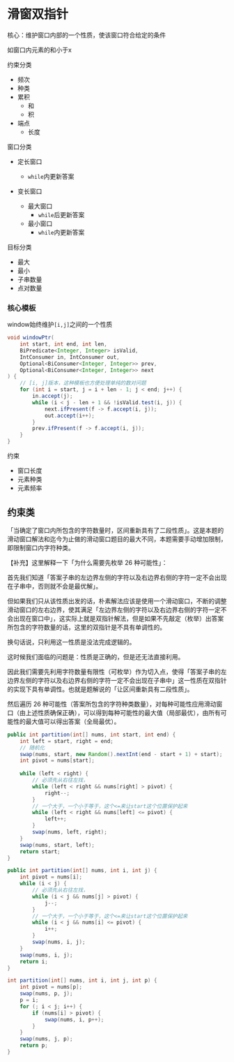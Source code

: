 # 滑窗双指针

核心：维护窗口内部的一个性质，使该窗口符合给定的条件

如窗口内元素的和小于x

约束分类

- 频次
- 种类
- 累积
  - 和
  - 积
- 端点
  - 长度


窗口分类

- 定长窗口
  - `while`内更新答案

- 变长窗口
  - 最大窗口
    - `while`后更新答案
  - 最小窗口
    - `while`内更新答案


目标分类

- 最大
- 最小
- 子串数量
- 点对数量

### 核心模板

window始终维护`[i,j]`之间的一个性质

```java
void windowPtr(
    int start, int end, int len,
    BiPredicate<Integer, Integer> isValid,
    IntConsumer in, IntConsumer out,
    Optional<BiConsumer<Integer, Integer>> prev,
    Optional<BiConsumer<Integer, Integer>> next
) {
    // [i, j]版本，这种模板也方便处理单纯的数对问题
    for (int i = start, j = i + len - 1; j < end; j++) {
        in.accept(j);
        while (i < j - len + 1 && !isValid.test(i, j)) {
            next.ifPresent(f -> f.accept(i, j));
            out.accept(i++);
        }
        prev.ifPresent(f -> f.accept(i, j));
    }
}
```

约束

- 窗口长度
- 元素种类
- 元素频率

## 约束类

「当确定了窗口内所包含的字符数量时，区间重新具有了二段性质」。这是本题的滑动窗口解法和迄今为止做的滑动窗口题目的最大不同，本题需要手动增加限制，即限制窗口内字符种类。

【补充】这里解释一下「为什么需要先枚举 26 种可能性」：

首先我们知道「答案子串的左边界左侧的字符以及右边界右侧的字符一定不会出现在子串中，否则就不会是最优解」。

但如果我们只从该性质出发的话，朴素解法应该是使用一个滑动窗口，不断的调整滑动窗口的左右边界，使其满足「左边界左侧的字符以及右边界右侧的字符一定不会出现在窗口中」，这实际上就是双指针解法，但是如果不先敲定（枚举）出答案所包含的字符数量的话，这里的双指针是不具有单调性的。

换句话说，只利用这一性质是没法完成逻辑的。

这时候我们面临的问题是：性质是正确的，但是还无法直接利用。

因此我们需要先利用字符数量有限性（可枚举）作为切入点，使得「答案子串的左边界左侧的字符以及右边界右侧的字符一定不会出现在子串中」这一性质在双指针的实现下具有单调性。也就是题解说的「让区间重新具有二段性质」。

然后遍历 26 种可能性（答案所包含的字符种类数量），对每种可能性应用滑动窗口（由上述性质确保正确），可以得到每种可能性的最大值（局部最优），由所有可能性的最大值可以得出答案（全局最优）。

```java
public int partition(int[] nums, int start, int end) {
    int left = start, right = end;
    // 随机化
    swap(nums, start, new Random().nextInt(end - start + 1) + start);
    int pivot = nums[start];
    
    while (left < right) {
        // 必须先从右往左找，
        while (left < right && nums[right] > pivot) {
            right--;
        }
        // 一个大于，一个小于等于，这个<=来让start这个位置保护起来
        while (left < right && nums[left] <= pivot) {
            left++;
        }
        swap(nums, left, right);
    }
    swap(nums, start, left);
    return start;
}

public int partition(int[] nums, int i, int j) {
    int pivot = nums[i];
    while (i < j) {
        // 必须先从右往左找，
        while (i < j && nums[j] > pivot) {
            j--;
        }
        // 一个大于，一个小于等于，这个<=来让start这个位置保护起来
        while (i < j && nums[i] <= pivot) {
            i++;
        }
        swap(nums, i, j);
    }
    swap(nums, i, j);
    return i;
}

int partition(int[] nums, int i, int j, int p) {
    int pivot = nums[p];
    swap(nums, p, j);
    p = i;
    for (; i < j; i++) {
        if (nums[i] > pivot) {
            swap(nums, i, p++);
        }
    }
    swap(nums, j, p);
    return p;
}
```

